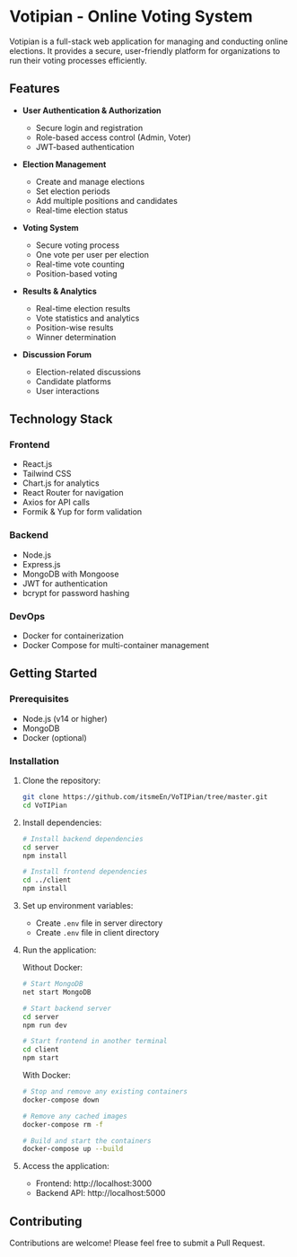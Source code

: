 # Votipian - Online Voting System

Votipian is a full-stack web application for managing and conducting online elections. It provides a secure, user-friendly platform for organizations to run their voting processes efficiently.

## Features

- **User Authentication & Authorization**
  - Secure login and registration
  - Role-based access control (Admin, Voter)
  - JWT-based authentication

- **Election Management**
  - Create and manage elections
  - Set election periods
  - Add multiple positions and candidates
  - Real-time election status

- **Voting System**
  - Secure voting process
  - One vote per user per election
  - Real-time vote counting
  - Position-based voting

- **Results & Analytics**
  - Real-time election results
  - Vote statistics and analytics
  - Position-wise results
  - Winner determination

- **Discussion Forum**
  - Election-related discussions
  - Candidate platforms
  - User interactions

## Technology Stack

### Frontend
- React.js
- Tailwind CSS
- Chart.js for analytics
- React Router for navigation
- Axios for API calls
- Formik & Yup for form validation

### Backend
- Node.js
- Express.js
- MongoDB with Mongoose
- JWT for authentication
- bcrypt for password hashing

### DevOps
- Docker for containerization
- Docker Compose for multi-container management

## Getting Started

### Prerequisites
- Node.js (v14 or higher)
- MongoDB
- Docker (optional)

### Installation

1. Clone the repository:
   ```bash
   git clone https://github.com/itsmeEn/VoTIPian/tree/master.git
   cd VoTIPian
   ```

2. Install dependencies:
   ```bash
   # Install backend dependencies
   cd server
   npm install

   # Install frontend dependencies
   cd ../client
   npm install
   ```

3. Set up environment variables:
   - Create `.env` file in server directory
   - Create `.env` file in client directory

4. Run the application:

   Without Docker:
   ```bash
   # Start MongoDB
   net start MongoDB

   # Start backend server
   cd server
   npm run dev

   # Start frontend in another terminal
   cd client
   npm start
   ```

   With Docker:
   ```bash
   # Stop and remove any existing containers
   docker-compose down

   # Remove any cached images
   docker-compose rm -f

   # Build and start the containers
   docker-compose up --build
   ```

5. Access the application:
   - Frontend: http://localhost:3000
   - Backend API: http://localhost:5000

## Contributing

Contributions are welcome! Please feel free to submit a Pull Request.

